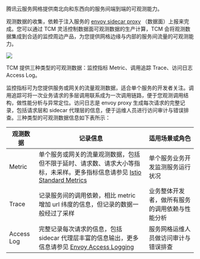 腾讯云服务网格提供南北向和东西向的服务间端到端的可观测能力。

观测数据的收集，依赖于注入服务的 [envoy sidecar proxy](https://www.envoyproxy.io) （数据面）上报来完成。您可以通过 TCM 灵活控制数据面可观测数据的生产计算，TCM 会将观测数据集成到合适的监控周边产品，为您提供网格边缘与内部的服务间流量的可观测能力。

![](https://main.qcloudimg.com/raw/f1a9da85db8c5d6cb75e72c9736feb69.png)

TCM 提供三种类型的可观测数据：监控指标 Metric、调用追踪 Trace、访问日志 Access Log。

监控指标可为您提供服务或网关的流量观测数据，适合单个服务的开发者关注。调用追踪可将一次业务请求的多层调用联系成为一次调用链路，便于您观测调用结构，做性能分析与异常定位。访问日志是 envoy proxy 生成每次请求的完整记录，包括请求层和 sidecar 代理层的信息，便于运维人员进行访问审计与错误排查。三种类型的可观测数据信息如下表所示：

| 观测数据 | 记录信息 | 适用场景或角色 |
| ----- | ----- | ----- |
| Metric | 单个服务或网关的流量观测数据，包括但不限于延时、请求数、请求大小等指标，未采样。更多指标信息请参见 [Istio Standard Metrics](https://istio.io/latest/docs/reference/config/metrics/) | 单个服务业务开发监测服务运行状况 |
| Trace | 记录服务间的调用依赖，相比 metric 增加 url 纬度的信息，但记录的数据一般经过了采样 | 业务整体开发者，做所有服务的调用依赖与性能分析 |
| Access Log | 完整记录每次请求的信息，包括 sidecar 代理层丰富的信息输出，更多信息请参见 [Envoy Access Logging](https://www.envoyproxy.io/docs/envoy/latest/configuration/observability/access_log/usage) | 服务网格运维人员做访问审计与错误排查 |




